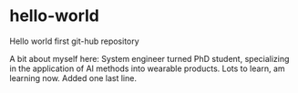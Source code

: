 # hello-world
Hello world first git-hub repository

A bit about myself here:
System engineer turned PhD student, specializing in the application of AI methods into wearable products. Lots to learn, am learning now. 
Added one last line. 
